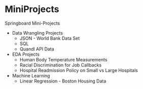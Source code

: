 # MiniProjects
Springboard Mini-Projects
* Data Wrangling Projects
  * JSON - World Bank Data Set 
  * SQL
  * Quandl API Data
* EDA Projects
  * Human Body Temperature Measurements 
  * Racial Discrimination for Job Callbacks
  * Hospital Readmission Policy on Small vs Large Hospitals
* Machine Learning
  * Linear Regression - Boston Housing Data